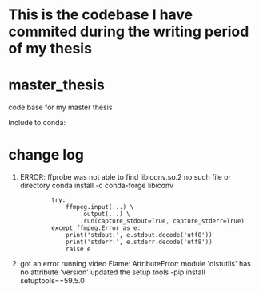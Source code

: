 # This is the codebase I have commited during the writing period of my thesis

# master_thesis
code base for my master thesis

Include to conda: 

# change log
1. ERROR: ffprobe was not able to find libiconv.so.2 no such file or directory
   conda install -c conda-forge libiconv
````commandline
            try:
                ffmpeg.input(...) \
                    .output(...) \
                    .run(capture_stdout=True, capture_stderr=True)
            except ffmpeg.Error as e:
                print('stdout:', e.stdout.decode('utf8'))
                print('stderr:', e.stderr.decode('utf8'))
                raise e
````


2. got an error running video Flame: AttributeError: module 'distutils' has no attribute 'version'
    updated the setup tools
    -pip install setuptools==59.5.0
